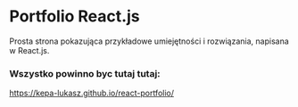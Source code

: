 # Portfolio React.js
Prosta strona pokazująca przykładowe umiejętności i rozwiązania, napisana w React.js.
### Wszystko powinno byc tutaj tutaj:
  https://kepa-lukasz.github.io/react-portfolio/
